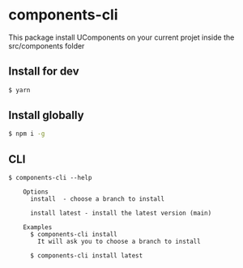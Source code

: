 # components-cli

This package install UComponents on your current projet inside the src/components folder

## Install for dev

```bash
$ yarn
```

## Install globally

```bash
$ npm i -g
```

## CLI

```
$ components-cli --help

	Options
	  install  - choose a branch to install

	  install latest - install the latest version (main)

	Examples
	  $ components-cli install
	  	It will ask you to choose a branch to install

	  $ components-cli install latest
```
